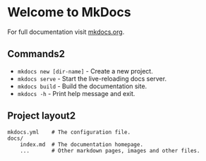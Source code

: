 # Welcome to MkDocs

For full documentation visit [mkdocs.org](https://www.mkdocs.org).

## Commands2

* `mkdocs new [dir-name]` - Create a new project.
* `mkdocs serve` - Start the live-reloading docs server.
* `mkdocs build` - Build the documentation site.
* `mkdocs -h` - Print help message and exit.

## Project layout2

    mkdocs.yml    # The configuration file.
    docs/
        index.md  # The documentation homepage.
        ...       # Other markdown pages, images and other files.
